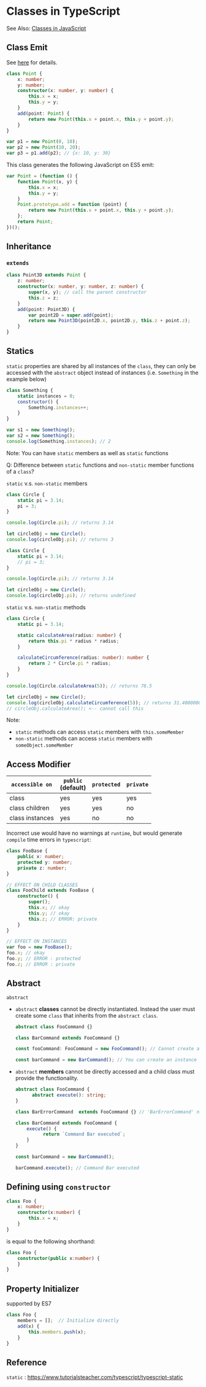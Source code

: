 # Classes in TypeScript

See Also: [Classes in JavaScript](../JavaScript/Classes.md)

## Class Emit

See [here](./ClassEmit.md) for details.

```typescript
class Point {
    x: number;
    y: number;
    constructor(x: number, y: number) {
        this.x = x;
        this.y = y;
    }
    add(point: Point) {
        return new Point(this.x + point.x, this.y + point.y);
    }
}

var p1 = new Point(0, 10);
var p2 = new Point(10, 20);
var p3 = p1.add(p2); // {x: 10, y: 30}
```

This class generates the following JavaScript on ES5 emit:
```js
var Point = (function () {
    function Point(x, y) {
        this.x = x;
        this.y = y;
    }
    Point.prototype.add = function (point) {
        return new Point(this.x + point.x, this.y + point.y);
    };
    return Point;
})();
```


## Inheritance

### `extends`

```typescript
class Point3D extends Point {
    z: number;
    constructor(x: number, y: number, z: number) {
        super(x, y); // call the parent constructor
        this.z = z;
    }
    add(point: Point3D) {
        var point2D = super.add(point);
        return new Point3D(point2D.x, point2D.y, this.z + point.z);
    }
}
```

## Statics

`static` properties are shared by all instances of the `class`, they can only be accessed with the `abstract` object instead of instances (i.e. `Something` in the example below)

```js
class Something {
    static instances = 0;
    constructor() {
        Something.instances++;
    }
}

var s1 = new Something();
var s2 = new Something();
console.log(Something.instances); // 2
```

Note: You can have `static` members as well as `static` functions

Q: Difference between `static` functions and `non-static` member functions of a `class`?

`static` v.s. `non-static` members

```js
class Circle {
    static pi = 3.14;
    pi = 3;
}

console.log(Circle.pi); // returns 3.14

let circleObj = new Circle();
console.log(circleObj.pi); // returns 3
```

```js
class Circle {
    static pi = 3.14;
    // pi = 3;
}

console.log(Circle.pi); // returns 3.14

let circleObj = new Circle();
console.log(circleObj.pi); // returns undefined
```

`static` v.s. `non-static` methods

```typescript
class Circle {
    static pi = 3.14;

    static calculateArea(radius: number) {
        return this.pi * radius * radius;
    }

    calculateCircumference(radius: number): number { 
        return 2 * Circle.pi * radius;
    }
}

console.log(Circle.calculateArea(5)); // returns 78.5

let circleObj = new Circle();
console.log(circleObj.calculateCircumference(5)); // returns 31.4000000
// circleObj.calculateArea(); <-- cannot call this
```

Note:

- `static` methods can access `static` members with `this.someMember`
- `non-static` methods can access `static` members with `someObject.someMember`

## Access Modifier

|`accessible on`|`public`<br />(default)|`protected`|`private`|
|---|---|---|---|
|class|yes|yes|yes|
|class children|yes|yes|no|
|class instances|yes|no|no|

Incorrect use would have no warnings at `runtime`, but would generate `compile` time errors in `typescript`:

```typescript
class FooBase {
    public x: number;
    protected y: number;
    private z: number;
}

// EFFECT ON CHILD CLASSES
class FooChild extends FooBase {
    constructor() {
      	super();
        this.x; // okay
        this.y; // okay
        this.z; // ERROR: private
    }
}

// EFFECT ON INSTANCES
var foo = new FooBase();
foo.x; // okay
foo.y; // ERROR : protected
foo.z; // ERROR : private
```

## Abstract

`abstract` 

- `abstract` **classes** cannot be directly instantiated. Instead the user must create some `class` that inherits from the `abstract class`.

  ```typescript
  abstract class FooCommand {}

  class BarCommand extends FooCommand {}

  const fooCommand: FooCommand = new FooCommand(); // Cannot create an instance of an abstract class.

  const barCommand = new BarCommand(); // You can create an instance of a class that inherits from an abstract class.
  ```

- `abstract` **members** cannot be directly accessed and a child class must provide the functionality.

  ```typescript
  abstract class FooCommand {
    	abstract execute(): string;
  }
  
  class BarErrorCommand  extends FooCommand {} // 'BarErrorCommand' needs to implement abstract member 'execute'.
  
  class BarCommand extends FooCommand {
      execute() {
        	return `Command Bar executed`;
      }
  }
  
  const barCommand = new BarCommand();
  
  barCommand.execute(); // Command Bar executed
  ```

## Defining using `constructor`

```typescript
class Foo {
    x: number;
    constructor(x:number) {
        this.x = x;
    }
}
```

is equal to the following shorthand:

```typescript
class Foo {
    constructor(public x:number) {
    }
}
```

## Property Initializer

supported by ES7

```typescript
class Foo {
    members = [];  // Initialize directly
    add(x) {
        this.members.push(x);
    }
}
```



## Reference

`static` : https://www.tutorialsteacher.com/typescript/typescript-static

